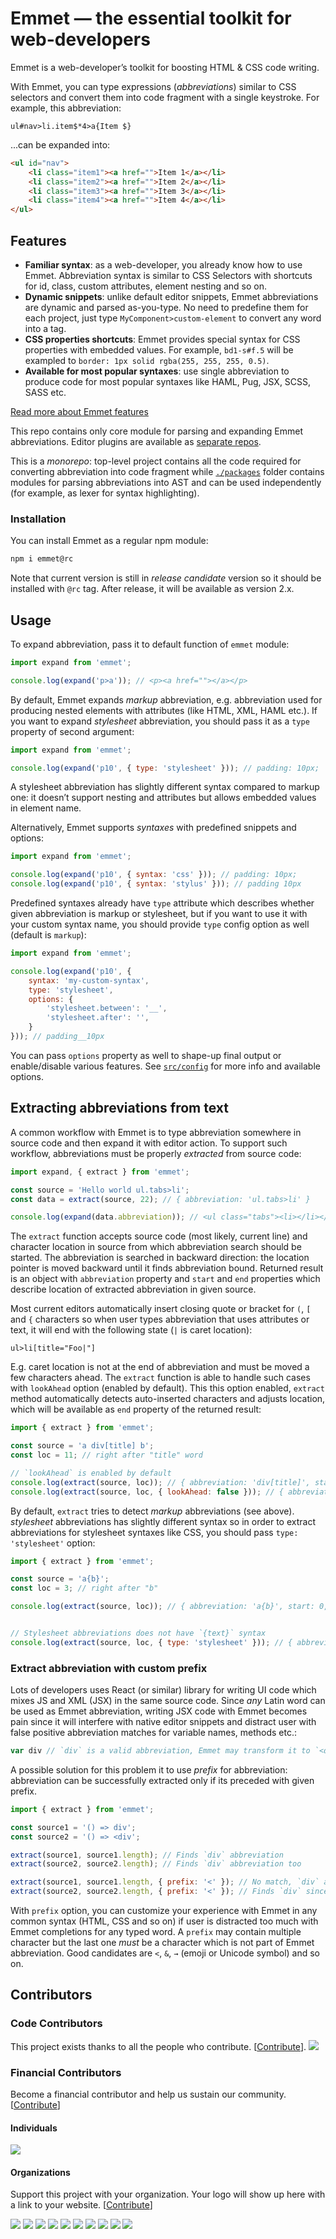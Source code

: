 # Emmet — the essential toolkit for web-developers

Emmet is a web-developer’s toolkit for boosting HTML & CSS code writing.

With Emmet, you can type expressions (_abbreviations_) similar to CSS selectors and convert them into code fragment with a single keystroke. For example, this abbreviation:

```
ul#nav>li.item$*4>a{Item $}
```

...can be expanded into:

```html
<ul id="nav">
    <li class="item1"><a href="">Item 1</a></li>
    <li class="item2"><a href="">Item 2</a></li>
    <li class="item3"><a href="">Item 3</a></li>
    <li class="item4"><a href="">Item 4</a></li>
</ul>
```

## Features

* **Familiar syntax**: as a web-developer, you already know how to use Emmet. Abbreviation syntax is similar to CSS Selectors with shortcuts for id, class, custom attributes, element nesting and so on.
* **Dynamic snippets**: unlike default editor snippets, Emmet abbreviations are dynamic and parsed as-you-type. No need to predefine them for each project, just type `MyComponent>custom-element` to convert any word into a tag.
* **CSS properties shortcuts**: Emmet provides special syntax for CSS properties with embedded values. For example, `bd1-s#f.5` will be exampled to `border: 1px solid rgba(255, 255, 255, 0.5)`.
* **Available for most popular syntaxes**: use single abbreviation to produce code for most popular syntaxes like HAML, Pug, JSX, SCSS, SASS etc.

[Read more about Emmet features](https://docs.emmet.io)

This repo contains only core module for parsing and expanding Emmet abbreviations. Editor plugins are available as [separate repos](https://github.com/emmetio).

This is a *monorepo*: top-level project contains all the code required for converting abbreviation into code fragment while [`./packages`](/packages) folder contains modules for parsing abbreviations into AST and can be used independently (for example, as lexer for syntax highlighting).

### Installation

You can install Emmet as a regular npm module:

```bash
npm i emmet@rc
```

Note that current version is still in *release candidate* version so it should be installed with `@rc` tag. After release, it will be available as version 2.x.

## Usage

To expand abbreviation, pass it to default function of `emmet` module:

```js
import expand from 'emmet';

console.log(expand('p>a')); // <p><a href=""></a></p>
```

By default, Emmet expands *markup* abbreviation, e.g. abbreviation used for producing nested elements with attributes (like HTML, XML, HAML etc.). If you want to expand *stylesheet* abbreviation, you should pass it as a `type` property of second argument:

```js
import expand from 'emmet';

console.log(expand('p10', { type: 'stylesheet' })); // padding: 10px;
```

A stylesheet abbreviation has slightly different syntax compared to markup one: it doesn’t support nesting and attributes but allows embedded values in element name.

Alternatively, Emmet supports *syntaxes* with predefined snippets and options:

```js
import expand from 'emmet';

console.log(expand('p10', { syntax: 'css' })); // padding: 10px;
console.log(expand('p10', { syntax: 'stylus' })); // padding 10px
```

Predefined syntaxes already have `type` attribute which describes whether given abbreviation is markup or stylesheet, but if you want to use it with your custom syntax name, you should provide `type` config option as well (default is `markup`):

```js
import expand from 'emmet';

console.log(expand('p10', {
    syntax: 'my-custom-syntax',
    type: 'stylesheet',
    options: {
        'stylesheet.between': '__',
        'stylesheet.after': '',
    }
})); // padding__10px
```

You can pass `options` property as well to shape-up final output or enable/disable various features. See [`src/config`](src/config) for more info and available options.

## Extracting abbreviations from text

A common workflow with Emmet is to type abbreviation somewhere in source code and then expand it with editor action. To support such workflow, abbreviations must be properly _extracted_ from source code:

```js
import expand, { extract } from 'emmet';

const source = 'Hello world ul.tabs>li';
const data = extract(source, 22); // { abbreviation: 'ul.tabs>li' }

console.log(expand(data.abbreviation)); // <ul class="tabs"><li></li></ul>
```

The `extract` function accepts source code (most likely, current line) and character location in source from which abbreviation search should be started. The abbreviation is searched in backward direction: the location pointer is moved backward until it finds abbreviation bound. Returned result is an object with `abbreviation` property and `start` and `end` properties which describe location of extracted abbreviation in given source.

Most current editors automatically insert closing quote or bracket for `(`, `[` and `{` characters so when user types abbreviation that uses attributes or text, it will end with the following state (`|` is caret location):

```
ul>li[title="Foo|"]
```

E.g. caret location is not at the end of abbreviation and must be moved a few characters ahead. The `extract` function is able to handle such cases with `lookAhead` option (enabled by default). This this option enabled, `extract` method automatically detects auto-inserted characters and adjusts location, which will be available as `end` property of the returned result:

```js
import { extract } from 'emmet';

const source = 'a div[title] b';
const loc = 11; // right after "title" word

// `lookAhead` is enabled by default
console.log(extract(source, loc)); // { abbreviation: 'div[title]', start: 2, end: 12 }
console.log(extract(source, loc, { lookAhead: false })); // { abbreviation: 'title', start: 6, end: 11 }
```

By default, `extract` tries to detect _markup_ abbreviations (see above). _stylesheet_ abbreviations has slightly different syntax so in order to extract abbreviations for stylesheet syntaxes like CSS, you should pass `type: 'stylesheet'` option:

```js
import { extract } from 'emmet';

const source = 'a{b}';
const loc = 3; // right after "b"

console.log(extract(source, loc)); // { abbreviation: 'a{b}', start: 0, end: 4 }


// Stylesheet abbreviations does not have `{text}` syntax
console.log(extract(source, loc, { type: 'stylesheet' })); // { abbreviation: 'b', start: 2, end: 3 }
```

### Extract abbreviation with custom prefix

Lots of developers uses React (or similar) library for writing UI code which mixes JS and XML (JSX) in the same source code. Since _any_ Latin word can be used as Emmet abbreviation, writing JSX code with Emmet becomes pain since it will interfere with native editor snippets and distract user with false positive abbreviation matches for variable names, methods etc.:

```js
var div // `div` is a valid abbreviation, Emmet may transform it to `<div></div>`
```

A possible solution for this problem it to use _prefix_ for abbreviation: abbreviation can be successfully extracted only if its preceded with given prefix.

```js
import { extract } from 'emmet';

const source1 = '() => div';
const source2 = '() => <div';

extract(source1, source1.length); // Finds `div` abbreviation
extract(source2, source2.length); // Finds `div` abbreviation too

extract(source1, source1.length, { prefix: '<' }); // No match, `div` abbreviation is not preceded with `<` prefix
extract(source2, source2.length, { prefix: '<' }); // Finds `div` since it preceded with `<` prefix
```

With `prefix` option, you can customize your experience with Emmet in any common syntax (HTML, CSS and so on) if user is distracted too much with Emmet completions for any typed word. A `prefix` may contain multiple character but the last one *must* be a character which is not part of Emmet abbreviation. Good candidates are `<`, `&`, `→` (emoji or Unicode symbol) and so on.

## Contributors

### Code Contributors

This project exists thanks to all the people who contribute. [[Contribute](CONTRIBUTING.md)].
<a href="https://github.com/emmetio/emmet/graphs/contributors"><img src="https://opencollective.com/emmet/contributors.svg?width=890&button=false" /></a>

### Financial Contributors

Become a financial contributor and help us sustain our community. [[Contribute](https://opencollective.com/emmet/contribute)]

#### Individuals

<a href="https://opencollective.com/emmet"><img src="https://opencollective.com/emmet/individuals.svg?width=890"></a>

#### Organizations

Support this project with your organization. Your logo will show up here with a link to your website. [[Contribute](https://opencollective.com/emmet/contribute)]

<a href="https://opencollective.com/emmet/organization/0/website"><img src="https://opencollective.com/emmet/organization/0/avatar.svg"></a>
<a href="https://opencollective.com/emmet/organization/1/website"><img src="https://opencollective.com/emmet/organization/1/avatar.svg"></a>
<a href="https://opencollective.com/emmet/organization/2/website"><img src="https://opencollective.com/emmet/organization/2/avatar.svg"></a>
<a href="https://opencollective.com/emmet/organization/3/website"><img src="https://opencollective.com/emmet/organization/3/avatar.svg"></a>
<a href="https://opencollective.com/emmet/organization/4/website"><img src="https://opencollective.com/emmet/organization/4/avatar.svg"></a>
<a href="https://opencollective.com/emmet/organization/5/website"><img src="https://opencollective.com/emmet/organization/5/avatar.svg"></a>
<a href="https://opencollective.com/emmet/organization/6/website"><img src="https://opencollective.com/emmet/organization/6/avatar.svg"></a>
<a href="https://opencollective.com/emmet/organization/7/website"><img src="https://opencollective.com/emmet/organization/7/avatar.svg"></a>
<a href="https://opencollective.com/emmet/organization/8/website"><img src="https://opencollective.com/emmet/organization/8/avatar.svg"></a>
<a href="https://opencollective.com/emmet/organization/9/website"><img src="https://opencollective.com/emmet/organization/9/avatar.svg"></a>
